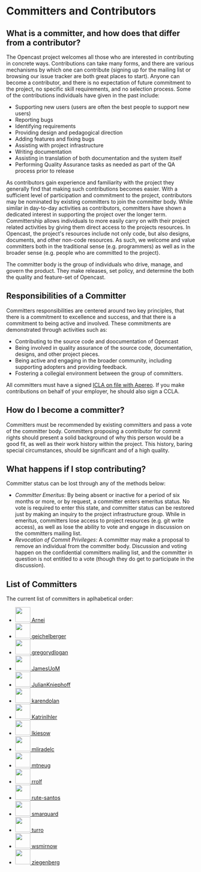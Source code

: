 Committers and Contributors
===========================

What is a committer, and how does that differ from a contributor?
-----------------------------------------------------------------
The Opencast project welcomes all those who are interested in contributing in concrete ways. Contributions can take
many forms, and there are various mechanisms by which one can contribute (signing up for the mailing list or
browsing our issue tracker are both great places to start). Anyone can become a contributor, and there is no
expectation of future commitment to the project, no specific skill requirements, and no selection process. Some of the
contributions individuals have given in the past include:

* Supporting new users (users are often the best people to support new users)
* Reporting bugs
* Identifying requirements
* Providing design and pedagogical direction
* Adding features and fixing bugs
* Assisting with project infrastructure
* Writing documentation
* Assisting in translation of both documentation and the system itself
* Performing Quality Assurance tasks as needed as part of the QA process prior to release

As contributors gain experience and familiarity with the project they generally find that making such contributions
becomes easier. With a sufficient level of participation and commitment to the project, contributors may be nominated
by existing committers to join the committer body. While similar in day-to-day activities as contributors, committers
have shown a dedicated interest in supporting the project over the longer term. Committership allows individuals to
more easily carry on with their project related activities by giving them direct access to the projects resources. In
Opencast, the project's resources include not only code, but also designs, documents, and other non-code resources. As
such, we welcome and value committers both in the traditional sense (e.g. programmers) as well as in the broader sense
(e.g. people who are committed to the project).

The committer body is the group of individuals who drive, manage, and govern the product. They make releases, set
policy, and determine the both the quality and feature-set of Opencast.


Responsibilities of a Committer
-------------------------------

Committers responsibilities are centered around two key principles, that there is a commitment to excellence and
success, and that there is a commitment to being active and involved. These commitments are demonstrated through
activities such as:

* Contributing to the source code and doocumentation of Opencast
* Being involved in quality assurance of the source code,
  documentation, designs, and other project pieces.
* Being active and engaging in the broader community, including
  supporting adopters and providing feedback.
* Fostering a collegial environment between the group of committers.

All committers must have a signed [ICLA on file with Apereo](http://licensing.apereo.org/).
If you make contributions on behalf of your employer, he should also sign a CCLA.


How do I become a committer?
----------------------------

Committers must be recommended by existing committers and pass a vote of the committer body. Committers proposing a
contributor for commit rights should present a solid background of why this person would be a good fit, as well as
their work history within the project. This history, baring special circumstances, should be significant and of a high
quality.

What happens if I stop contributing?
------------------------------------

Committer status can be lost through any of the methods below:

* *Committer Emeritus*: By being absent or inactive for a period of six months or more, or by request, a committer
  enters emeritus status. No vote is required to enter this state, and committer status can be restored just by
  making an inquiry to the project infrastructure group. While in emeritus, committers lose access to project
  resources (e.g. git write access), as well as lose the ability to vote and engage in discussion on the committers
  mailing list.
* *Revocation of Commit Privileges*: A committer may make a proposal to remove an individual from the committer body.
  Discussion and voting happen on the confidential committers mailing list, and the committer in question is not
  entitled to a vote (though they do get to participate in the discussion).

List of Committers
------------------

The current list of committers in aplhabetical order:

<ul>
<li><a href=https://github.com/Arnei><img style="width: 40px; margin: 0"
 src=https://avatars.githubusercontent.com/u/14070005?u=6e73d565059359edfca6ec780d0263e9c2a01668&v=4
 /> Arnei</a></li>
<li><a href=https://github.com/geichelberger><img style="width: 40px; margin: 0"
 src=https://avatars.githubusercontent.com/u/35195803?v=4
 /> geichelberger</a></li>
<li><a href=https://github.com/gregorydlogan><img style="width: 40px; margin: 0"
 src=https://avatars.githubusercontent.com/u/5639561?u=3980a41f51a9b4fcaa988a80e561de14913d062d&v=4
 /> gregorydlogan</a></li>
<li><a href=https://github.com/JamesUoM><img style="width: 40px; margin: 0"
 src=https://avatars.githubusercontent.com/u/2952979?u=b192e1a3272c7a1264365cc591d893829b186dcf&v=4
 /> JamesUoM</a></li>
<li><a href=https://github.com/JulianKniephoff><img style="width: 40px; margin: 0"
 src=https://avatars.githubusercontent.com/u/123272?v=4
 /> JulianKniephoff</a></li>
<li><a href=https://github.com/karendolan><img style="width: 40px; margin: 0"
 src=https://avatars.githubusercontent.com/u/1331728?u=636e1f73f13acf3faf48c5127d1c72dbaef6c71f&v=4
 /> karendolan</a></li>
<li><a href=https://github.com/KatrinIhler><img style="width: 40px; margin: 0"
 src=https://avatars.githubusercontent.com/u/11960278?u=9faf9a88d3097c7864dc80f799b9845bc09d7026&v=4
 /> KatrinIhler</a></li>
<li><a href=https://github.com/lkiesow><img style="width: 40px; margin: 0"
 src=https://avatars.githubusercontent.com/u/1008395?u=9f82bb48d2d8f88f6c41ef382e41aae132d894e6&v=4
 /> lkiesow</a></li>
<li><a href=https://github.com/mliradelc><img style="width: 40px; margin: 0"
 src=https://avatars.githubusercontent.com/u/8040628?u=d5028c1e9214b6cee0374a6651f8947e55bc546f&v=4
 /> mliradelc</a></li>
<li><a href=https://github.com/mtneug><img style="width: 40px; margin: 0"
 src=https://avatars.githubusercontent.com/u/3051721?u=2c323b5e247fc422dd4d97976f1d513c401dd512&v=4
 /> mtneug</a></li>
<li><a href=https://github.com/rrolf><img style="width: 40px; margin: 0"
 src=https://avatars.githubusercontent.com/u/1894165?u=b854d241d81a504b9f692b8086ff15097c6c333e&v=4
 /> rrolf</a></li>
<li><a href=https://github.com/rute-santos><img style="width: 40px; margin: 0"
 src=https://avatars.githubusercontent.com/u/9451622?u=a240189b32811b984d04939ee82e456aaa68eb59&v=4
 /> rute-santos</a></li>
<li><a href=https://github.com/smarquard><img style="width: 40px; margin: 0"
 src=https://avatars.githubusercontent.com/u/5888197?u=71bbc5d122a4175f8954502c280afc0a3c575e59&v=4
 /> smarquard</a></li>
<li><a href=https://github.com/turro><img style="width: 40px; margin: 0"
 src=https://avatars.githubusercontent.com/u/3541284?u=c9b1c8c7d2d674a3bc633c3f026a3b09e9131ae6&v=4
 /> turro</a></li>
<li><a href=https://github.com/wsmirnow><img style="width: 40px; margin: 0"
 src=https://avatars.githubusercontent.com/u/26736?u=ac49366f1834d1b32c6e0c0f330cc2ec4b640e04&v=4
 /> wsmirnow</a></li>
<li><a href=https://github.com/ziegenberg><img style="width: 40px; margin: 0"
 src=https://avatars.githubusercontent.com/u/856916?u=b23b2023c858cca58565a0e762a1d4bef3e8999d&v=4
 /> ziegenberg</a></li>
</ul>
